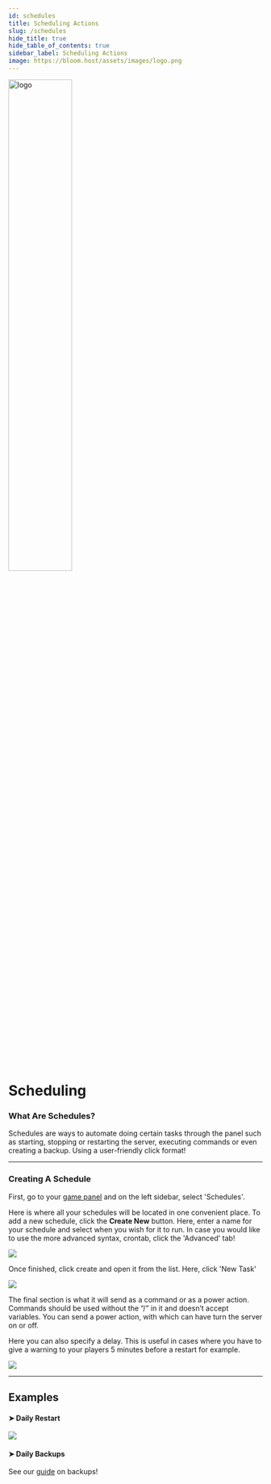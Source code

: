 ```yaml
---
id: schedules
title: Scheduling Actions
slug: /schedules
hide_title: true
hide_table_of_contents: true
sidebar_label: Scheduling Actions
image: https://bloom.host/assets/images/logo.png
---
```


<div class="text--center">
<img src="https://bloom.host/assets/images/logo.png" alt="logo" height="50%" width="50%"/>
<h1>Scheduling</h1>
</div>


### What Are Schedules?

Schedules are ways to automate doing certain tasks through the panel such as starting, stopping or restarting the server, executing commands or even creating a backup. Using a user-friendly click format!

---

### Creating A Schedule

First, go to your [game panel](https://mc.bloom.host/) and on the left sidebar, select 'Schedules'.

Here is where all your schedules will be located in one convenient place. To add a new schedule, click the **Create New** button. Here, enter a name for your schedule and select when you wish for it to run. In case you would like to use the more advanced syntax, crontab, click the 'Advanced' tab!  

<div class="text--center"><img src={require('../../static/imgs/using_the_panel/schedules/1.png').default}/></div>

Once finished, click create and open it from the list. Here, click 'New Task'

<div class="text--center"><img src={require('../../static/imgs/using_the_panel/schedules/2.png').default}/></div>

The final section is what it will send as a command or as a power action. Commands should be used without the “/” in it and doesn’t accept variables. You can send a power action, with which can have turn the server on or off.

Here you can also specify a delay. This is useful in cases where you have to give a warning to your players 5 minutes before a restart for example.

<div class="text--center"><img src={require('../../static/imgs/using_the_panel/schedules/3.png').default}/></div>

---

## Examples

#### ➤ Daily Restart

<div class="text--center"><img src={require('../../static/imgs/using_the_panel/schedules/4.png').default}/></div>

#### ➤ Daily Backups
See our [guide](backups.md) on backups!